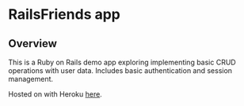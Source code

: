 # RailsFriends app

## Overview
This is a Ruby on Rails demo app exploring implementing basic CRUD operations with user data. Includes basic authentication and session management.

Hosted on with Heroku [here](https://scrailsfriends.herokuapp.com/friends/new).